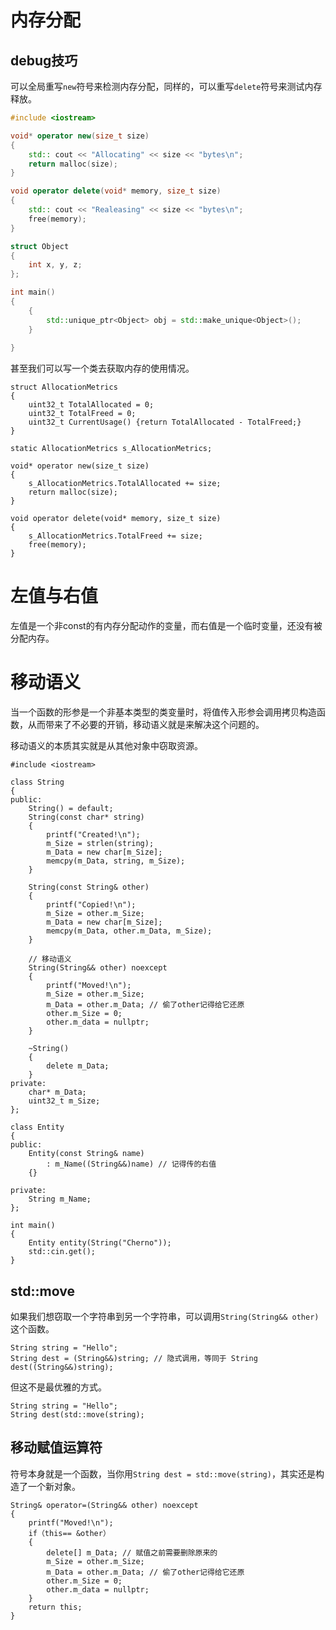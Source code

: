 # 内存分配

## debug技巧

可以全局重写`new`符号来检测内存分配，同样的，可以重写`delete`符号来测试内存释放。

```c++
#include <iostream>

void* operator new(size_t size)
{
    std:: cout << "Allocating" << size << "bytes\n";
    return malloc(size);
}

void operator delete(void* memory, size_t size)
{
    std:: cout << "Realeasing" << size << "bytes\n"; 
    free(memory);
}

struct Object
{
    int x, y, z;
};

int main()
{
    {
        std::unique_ptr<Object> obj = std::make_unique<Object>();
    }
    
}
```

甚至我们可以写一个类去获取内存的使用情况。

```
struct AllocationMetrics
{
	uint32_t TotalAllocated = 0;
	uint32_t TotalFreed = 0;
	uint32_t CurrentUsage() {return TotalAllocated - TotalFreed;}
}

static AllocationMetrics s_AllocationMetrics;

void* operator new(size_t size)
{
    s_AllocationMetrics.TotalAllocated += size;
    return malloc(size);
}

void operator delete(void* memory, size_t size)
{
    s_AllocationMetrics.TotalFreed += size;
    free(memory);
}
```





# 左值与右值

左值是一个非const的有内存分配动作的变量，而右值是一个临时变量，还没有被分配内存。



# 移动语义

当一个函数的形参是一个非基本类型的类变量时，将值传入形参会调用拷贝构造函数，从而带来了不必要的开销，移动语义就是来解决这个问题的。

移动语义的本质其实就是从其他对象中窃取资源。

```
#include <iostream>

class String
{
public:
	String() = default;
	String(const char* string)
	{
		printf("Created!\n");
		m_Size = strlen(string);
		m_Data = new char[m_Size];
		memcpy(m_Data, string, m_Size);
	}

	String(const String& other)
	{
		printf("Copied!\n");
		m_Size = other.m_Size;
		m_Data = new char[m_Size];
		memcpy(m_Data, other.m_Data, m_Size);
	}
	
	// 移动语义
	String(String&& other) noexcept
	{
		printf("Moved!\n");
		m_Size = other.m_Size;
		m_Data = other.m_Data; // 偷了other记得给它还原
		other.m_Size = 0;
		other.m_data = nullptr;
	}

	~String()
	{
		delete m_Data;
	}
private:
	char* m_Data;
	uint32_t m_Size;
};

class Entity
{
public:
	Entity(const String& name)
		: m_Name((String&&)name) // 记得传的右值
	{}

private:
	String m_Name;
};

int main()
{
	Entity entity(String("Cherno"));
	std::cin.get();
}
```

## std::move

如果我们想窃取一个字符串到另一个字符串，可以调用`String(String&& other)`这个函数。

```
String string = "Hello";
String dest = (String&&)string; // 隐式调用，等同于 String dest((String&&)string);
```

但这不是最优雅的方式。

```
String string = "Hello";
String dest(std::move(string);
```

## 移动赋值运算符

符号本身就是一个函数，当你用`String dest = std::move(string)`，其实还是构造了一个新对象。

```
String& operator=(String&& other) noexcept
{
    printf("Moved!\n");
    if（this== &other）
    {
   		delete[] m_Data; // 赋值之前需要删除原来的
   		m_Size = other.m_Size;
    	m_Data = other.m_Data; // 偷了other记得给它还原
    	other.m_Size = 0;
    	other.m_data = nullptr;	
    }
    return this;
}
```

